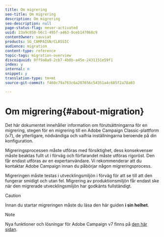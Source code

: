 ```yaml
---
title: Om migrering
seo-title: Om migrering
description: Om migrering
seo-description: null
page-status-flag: never-activated
uuid: 23a9c858-b6c1-495f-a463-0ceb147068c9
contentOwner: sauviat
products: SG_CAMPAIGN/CLASSIC
audience: migration
content-type: reference
topic-tags: migration-overview
discoiquuid: 0ff9a8a9-2cb7-4b0b-a45e-2431151e59f1
index: y
internal: n
snippet: y
translation-type: tm+mt
source-git-commit: f460c79a763c6a207656c54351a4c685f2a78a03

---
```



# Om migrering{#about-migration}

Det här dokumentet innehåller information om förutsättningarna för en migrering, stegen för en migrering till en Adobe Campaign Classic-plattform (v7), de ytterligare, nödvändiga och valfria inställningarna beroende på din konfiguration.

Migreringsprocessen måste utföras med försiktighet, dess konsekvenser måste beaktas fullt ut i förväg och förfarandet måste utföras rigoröst. Den får endast utföras av en expertanvändare. Vi rekommenderar att du kontaktar Adobe Campaign innan du påbörjar någon migreringsprocess.

Migreringen måste testas i utvecklingsmiljön i förväg för att se till att den fungerar smidigt och utan fel. Migrering av produktionsmiljön får endast ske när den migrerade utvecklingsmiljön har godkänts fullständigt.

>[!CAUTION]
>
>Innan du startar migreringen måste du läsa den här guiden **i sin helhet**.

>[!NOTE]
>
>Nya funktioner och lösningar för Adobe Campaign v7 finns på [den här sidan](https://docs.campaign.adobe.com/doc/AC/en/RN.html).

